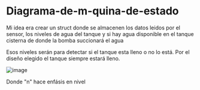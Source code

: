 # Diagrama-de-m-quina-de-estado

Mi idea era crear un struct donde se almacenen los datos leidos por el sensor,
los niveles de agua del tanque y si hay agua disponible en el tanque cisterna de donde la bomba succionará el agua

Esos niveles serán para detectar si el tanque esta lleno o no lo está.
Por el diseño elegido el tanque siempre estará lleno.


![image](https://user-images.githubusercontent.com/111571047/202871468-457547b9-310a-41d3-8450-3654aad525e0.png)

Donde "n" hace enfásis en nivel

